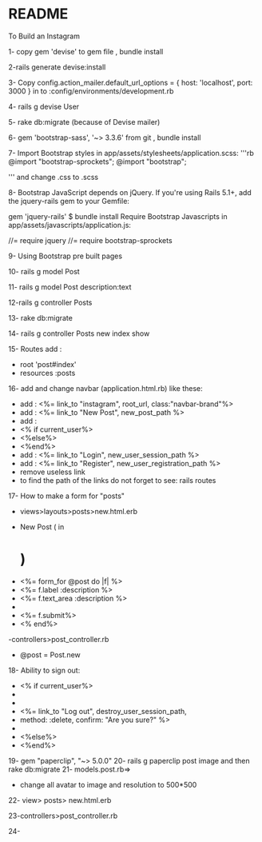 # README

To Build an Instagram

1- copy gem 'devise' to gem file , bundle install

2-rails generate devise:install

3- Copy config.action_mailer.default_url_options = { host: 'localhost', port: 3000 } in to :config/environments/development.rb

4- rails g devise User

5- rake db:migrate (because of Devise mailer)

6- gem 'bootstrap-sass', '~> 3.3.6'  from git , bundle install

7- Import Bootstrap styles in app/assets/stylesheets/application.scss:
'''rb
@import "bootstrap-sprockets";
@import "bootstrap";

'''
 and change .css to .scss

 8- Bootstrap JavaScript depends on jQuery. If you're using Rails 5.1+, add the jquery-rails gem to your Gemfile:

gem 'jquery-rails'
$ bundle install
Require Bootstrap Javascripts in app/assets/javascripts/application.js:

//= require jquery
//= require bootstrap-sprockets

9- Using Bootstrap pre built pages

10- rails g model Post

11- rails g model Post description:text

12-rails g controller Posts

13- rake db:migrate

14- rails g controller Posts new index show

15- Routes add :
* root 'post#index'
* resources :posts

16- add and change navbar (application.html.rb) like these:
* add : <%= link_to "instagram", root_url, class:"navbar-brand"%>
* add : <%= link_to "New Post", new_post_path %>
* add :
* <% if current_user%>
* <%else%>
* <%end%>
* add : <%= link_to "Login", new_user_session_path %>
* add : <%= link_to "Register", new_user_registration_path %>
* remove useless link
* to find the path of the links do not forget to see: rails routes

17- How to make a form for "posts"
- views>layouts>posts>new.html.erb

* New Post ( in <h1>)
* <%= form_for @post do |f| %>
* <%= f.label :description %>
* <%= f.text_area :description %>
* <br>
* <%= f.submit%>
* <% end%>

-controllers>post_controller.rb
* @post = Post.new

18- Ability to sign out:
* <% if current_user%>
* <li>
* <%= link_to "Log out", destroy_user_session_path,
* method: :delete, confirm: "Are you sure?" %>
* </li>
* <%else%>
* <%end%>

19- gem "paperclip", "~> 5.0.0"
20- rails g paperclip post image  and then rake db:migrate
21- models.post.rb=>
<!-- has_attached_file :avatar, styles: { medium: "300x300>", thumb: "100x100>" },       default_url: "/images/:style/missing.png"
validates_attachment_content_type :avatar, content_type: /\Aimage\/.*\z/ -->

* change all avatar to image and resolution to 500*500

22- view> posts> new.html.erb
<!-- <h1>New Post</h1>

<%= form_for @post, html: {multipart: true} do |f| %>
<%= f.label :image%>
<%= f.file_field :image%>
<br>
<%= f.label :description %>
<%= f.text_area :description %>
<br>
<%= f.submit%>
<% end%> -->

23-controllers>post_controller.rb

  <!-- def new
    @post = Post.new
  end

  def index
  end

  def show
  end

  def create
    @post=Post.new(permit_post)
    if @post.save
      flash[:success] = "Success!"
      redirect_to post_path(@post)
    else
      flash[:error] = @post.errors.full_messages
      redirect_to new_post_path
    end
  end
  private
  def permit_post
    params.require(:post).permit(:image, :description)
  end
end
 -->
24- 
